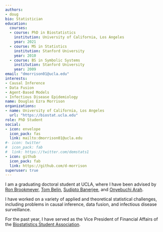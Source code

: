 ```yaml
---
authors:
- doug
bio: Statistician 
education:
  courses:
  - course: PhD in Biostatistics
    institution: University of California, Los Angeles
    year: 2021
  - course: MS in Statistics
    institution: Stanford University
    year: 2010
  - course: BS in Symbolic Systems
    institution: Stanford University
    year: 2009
email: "dmorrison01@ucla.edu"
interests:
- Causal Inference 
- Data Fusion
- Agent-Based Models
- Infectious Disease Epidemiology
name: Douglas Ezra Morrison
organizations:
- name: University of California, Los Angeles
  url: "https://biostat.ucla.edu"
role: PhD Student
social:
- icon: envelope
  icon_pack: fas
  link: mailto:dmorrison01@ucla.edu
#- icon: twitter
#  icon_pack: fab
#  link: https://twitter.com/demstats1
- icon: github
  icon_pack: fab
  link: https://github.com/d-morrison
superuser: true
---
```


I am a graduating doctoral student at UCLA, where I have been advised by [Ron Brookmeyer](https://ph.ucla.edu/faculty/brookmeyer), [Tom Belin](https://ph.ucla.edu/faculty/belin), [Sudipto Banerjee](https://ph.ucla.edu/faculty/banerjee), and [Onyebuchi Arah](https://ph.ucla.edu/faculty/arah).

I have worked on a variety of applied and theoretical statistical challenges, including problems in causal inference, data fusion, and infectious disease surveillance. 

For the past year, I have served as the Vice President of Financial Affairs of the [Biostatistics Student Association](https://ucla-bsa.github.io).